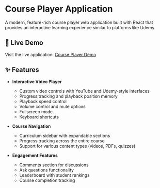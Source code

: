 # Course Player Application

A modern, feature-rich course player web application built with React that provides an interactive learning experience similar to platforms like Udemy.

## 🚀 Live Demo

Visit the live application: [Course Player Demo](https://taskcourseplayeref.vercel.app/)

## ✨ Features

- **Interactive Video Player**
  - Custom video controls with YouTube and Udemy-style interfaces
  - Progress tracking and playback position memory
  - Playback speed control
  - Volume control and mute options
  - Fullscreen mode
  - Keyboard shortcuts

- **Course Navigation**
  - Curriculum sidebar with expandable sections
  - Progress tracking across the entire course
  - Support for various content types (videos, PDFs, quizzes)

- **Engagement Features**
  - Comments section for discussions
  - Ask questions functionality
  - Leaderboard with student rankings
  - Course completion tracking

